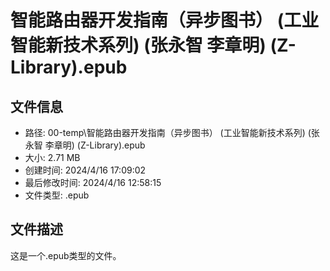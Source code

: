﻿# 智能路由器开发指南（异步图书） (工业智能新技术系列) (张永智  李章明) (Z-Library).epub

## 文件信息
- 路径: 00-temp\智能路由器开发指南（异步图书） (工业智能新技术系列) (张永智  李章明) (Z-Library).epub
- 大小: 2.71 MB
- 创建时间: 2024/4/16 17:09:02
- 最后修改时间: 2024/4/16 12:58:15
- 文件类型: .epub

## 文件描述
这是一个.epub类型的文件。

